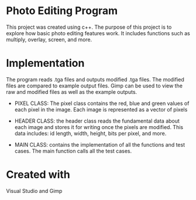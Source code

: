 # Photo Editing Program
This project was created using c++. The purpose of this project is to explore how basic photo editing features work. It includes functions such as multiply, overlay, screen, and more.

# Implementation
The program reads .tga files and outputs modified .tga files. The modified files are compared to example output files. Gimp can be used to view the raw and modified files as well as the example outputs. 

* PIXEL CLASS:
The pixel class contains the red, blue and green values of each pixel in the image. Each image is represented as a vector of pixels 

* HEADER CLASS:
the header class reads the fundamental data about each image and stores it for writing once the pixels are modified. This data includes: id length, width, height, bits per pixel, and more.

* MAIN CLASS:
contains the implementation of all the functions and test cases. The main function calls all the test cases.

# Created with
Visual Studio and Gimp

